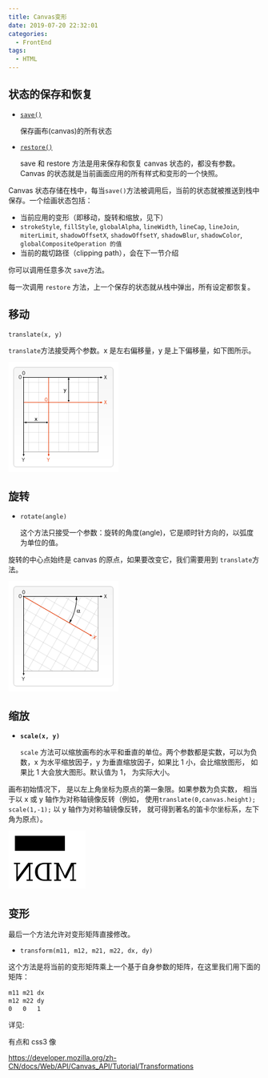 ```yaml
---
title: Canvas变形
date: 2019-07-20 22:32:01
categories:
  - FrontEnd
tags:
  - HTML
---
```


## 状态的保存和恢复

- [`save()`](https://developer.mozilla.org/zh-CN/docs/Web/API/CanvasRenderingContext2D/save)

  保存画布(canvas)的所有状态

- [`restore()`](https://developer.mozilla.org/zh-CN/docs/Web/API/CanvasRenderingContext2D/restore)

  save 和 restore 方法是用来保存和恢复 canvas 状态的，都没有参数。Canvas 的状态就是当前画面应用的所有样式和变形的一个快照。

Canvas 状态存储在栈中，每当`save()`方法被调用后，当前的状态就被推送到栈中保存。一个绘画状态包括：

- 当前应用的变形（即移动，旋转和缩放，见下）
- `strokeStyle`, `fillStyle`, `globalAlpha`, `lineWidth`, `lineCap`, `lineJoin`, `miterLimit`, `shadowOffsetX`, `shadowOffsetY`, `shadowBlur`, `shadowColor`, `globalCompositeOperation 的值`
- 当前的裁切路径（clipping path），会在下一节介绍

你可以调用任意多次 `save`方法。

每一次调用 `restore` 方法，上一个保存的状态就从栈中弹出，所有设定都恢复。

## 移动

```
translate(x, y)
```

`translate`方法接受两个参数。x 是左右偏移量，y 是上下偏移量，如下图所示。

![img](变形/Canvas_grid_translate-1582437594739.png)

## 旋转

- `rotate(angle)`

  这个方法只接受一个参数：旋转的角度(angle)，它是顺时针方向的，以弧度为单位的值。

旋转的中心点始终是 canvas 的原点，如果要改变它，我们需要用到 `translate`方法。

![img](变形/Canvas_grid_rotate.png)

## 缩放

- **`scale(x, y)`**

  `scale` 方法可以缩放画布的水平和垂直的单位。两个参数都是实数，可以为负数，x 为水平缩放因子，y 为垂直缩放因子，如果比 1 小，会比缩放图形， 如果比 1 大会放大图形。默认值为 1， 为实际大小。

画布初始情况下， 是以左上角坐标为原点的第一象限。如果参数为负实数， 相当于以 x 或 y 轴作为对称轴镜像反转（例如， 使用`translate(0,canvas.height); scale(1,-1);` 以 y 轴作为对称轴镜像反转， 就可得到著名的笛卡尔坐标系，左下角为原点）。

![img](变形/scale.png)

## 变形

最后一个方法允许对变形矩阵直接修改。

- `transform(m11, m12, m21, m22, dx, dy)`

这个方法是将当前的变形矩阵乘上一个基于自身参数的矩阵，在这里我们用下面的矩阵：

```
m11 m21 dx
m12 m22 dy
0 	0 	1
```

详见:

有点和 css3 像

https://developer.mozilla.org/zh-CN/docs/Web/API/Canvas_API/Tutorial/Transformations
